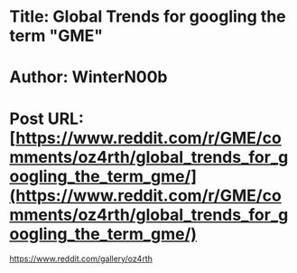 # Title: Global Trends for googling the term "GME"
# Author: WinterN00b
# Post URL: [https://www.reddit.com/r/GME/comments/oz4rth/global_trends_for_googling_the_term_gme/](https://www.reddit.com/r/GME/comments/oz4rth/global_trends_for_googling_the_term_gme/)


https://www.reddit.com/gallery/oz4rth